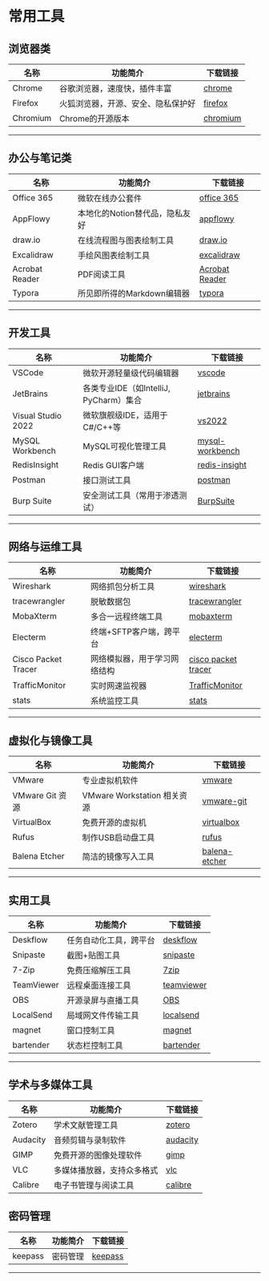 # 常用工具


## 浏览器类

| 名称       | 功能简介              | 下载链接                                                                     |
| -------- | ----------------- | ------------------------------------------------------------------------ |
| Chrome   | 谷歌浏览器，速度快，插件丰富    | [chrome](https://www.google.com/chrome/dr/download)                      |
| Firefox  | 火狐浏览器，开源、安全、隐私保护好 | [firefox](https://www.mozilla.org/en-US/firefox/new/)                    |
| Chromium | Chrome的开源版本       | [chromium](https://www.chromium.org/getting-involved/download-chromium/) |

---

## 办公与笔记类

| 名称             | 功能简介               | 下载链接                                            |
| -------------- | ------------------ | ----------------------------------------------- |
| Office 365     | 微软在线办公套件           | [office 365](https://www.office.com/)           |
| AppFlowy       | 本地化的Notion替代品，隐私友好 | [appflowy](https://appflowy.com/)               |
| draw\.io       | 在线流程图与图表绘制工具       | [draw.io](https://www.drawio.com/)              |
| Excalidraw     | 手绘风图表绘制工具          | [excalidraw](https://excalidraw.com/)           |
| Acrobat Reader | PDF阅读工具            | [Acrobat Reader](https://get.adobe.com/reader/) |
| Typora         | 所见即所得的Markdown编辑器  | [typora](https://typora.io/)                    |

---

## 开发工具

| 名称                 | 功能简介                          | 下载链接                                                                                                 |
| ------------------ | ----------------------------- | ---------------------------------------------------------------------------------------------------- |
| VSCode             | 微软开源轻量级代码编辑器                  | [vscode](https://code.visualstudio.com/)                                                             |
| JetBrains          | 各类专业IDE（如IntelliJ, PyCharm）集合 | [jetbrains](https://www.jetbrains.com/)                                                              |
| Visual Studio 2022 | 微软旗舰级IDE，适用于C#/C++等           | [vs2022](https://visualstudio.microsoft.com/vs/)                                                     |
| MySQL Workbench    | MySQL可视化管理工具                  | [mysql-workbench](https://dev.mysql.com/downloads/workbench/)                                        |
| RedisInsight       | Redis GUI客户端                  | [redis-insight](https://redis.io/insight/)                                                           |
| Postman            | 接口测试工具                        | [postman](https://www.postman.com/)                                                                  |
| Burp Suite         | 安全测试工具（常用于渗透测试）               | [BurpSuite](https://portswigger.net/burp/documentation/desktop/getting-started/download-and-install) |

---

## 网络与运维工具

| 名称                  | 功能简介           | 下载链接                                                               |
|---------------------|----------------|--------------------------------------------------------------------|
| Wireshark           | 网络抓包分析工具       | [wireshark](https://www.wireshark.org/download.html)               |
| tracewrangler       | 脱敏数据包          | [tracewrangler](https://www.tracewrangler.com/)                    |                                                                 | 
| MobaXterm           | 多合一远程终端工具      | [mobaxterm](https://mobaxterm.mobatek.net/download.html)           |
| Electerm            | 终端+SFTP客户端，跨平台 | [electerm](https://github.com/electerm/electerm)                   |
| Cisco Packet Tracer | 网络模拟器，用于学习网络结构 | [cisco packet tracer](https://www.netacad.com/cisco-packet-tracer) |
| TrafficMonitor      | 实时网速监视器        | [TrafficMonitor](https://github.com/zhongyang219/TrafficMonitor)   |
| stats               | 系统监控工具         | [stats](https://github.com/exelban/stats)                                                               |
---

## 虚拟化与镜像工具

| 名称            | 功能简介                    | 下载链接                                                                                |
| ------------- | ----------------------- | ----------------------------------------------------------------------------------- |
| VMware        | 专业虚拟机软件                 | [vmware](https://www.vmware.com/products/desktop-hypervisor/workstation-and-fusion) |
| VMware Git 资源 | VMware Workstation 相关资源 | [vmware-git](https://github.com/201853910/VMwareWorkstation)                        |
| VirtualBox    | 免费开源的虚拟机                | [virtualbox](https://www.virtualbox.org/)                                           |
| Rufus         | 制作USB启动盘工具              | [rufus](https://rufus.ie/en/)                                                       |
| Balena Etcher | 简洁的镜像写入工具               | [balena-etcher](https://etcher.balena.io/)                                          |

---

## 实用工具

| 名称         | 功能简介        | 下载链接                                             |
|------------|-------------|--------------------------------------------------|
| Deskflow   | 任务自动化工具，跨平台 | [deskflow](https://github.com/deskflow/deskflow) |
| Snipaste   | 截图+贴图工具     | [snipaste](https://www.snipaste.com/)            |
| 7-Zip      | 免费压缩解压工具    | [7zip](https://www.7-zip.org/)                   |
| TeamViewer | 远程桌面连接工具    | [teamviewer](https://www.teamviewer.cn/cn/)      |
| OBS        | 开源录屏与直播工具   | [OBS](https://obsproject.com/download)           |
| LocalSend  | 局域网文件传输工具   | [localsend](https://localsend.org/)              |
| magnet     | 窗口控制工具      | [magnet](https://magnet.crowdcafe.com/)          |
| bartender  | 状态栏控制工具     | [bartender](https://www.macbartender.com/)                                             |
---

## 学术与多媒体工具

| 名称       | 功能简介          | 下载链接                                      |
| -------- | ------------- | ----------------------------------------- |
| Zotero   | 学术文献管理工具      | [zotero](https://www.zotero.org/)         |
| Audacity | 音频剪辑与录制软件     | [audacity](https://www.audacityteam.org/) |
| GIMP     | 免费开源的图像处理软件   | [gimp](https://www.gimp.org/)             |
| VLC      | 多媒体播放器，支持众多格式 | [vlc](https://www.videolan.org/)          |
| Calibre  | 电子书管理与阅读工具    | [calibre](https://calibre-ebook.com/)     |


## 密码管理

| 名称      | 功能简介 | 下载链接 |
|---------|------|------|
| keepass | 密码管理 | [keepass](https://keepass.info/download.html) |





---

